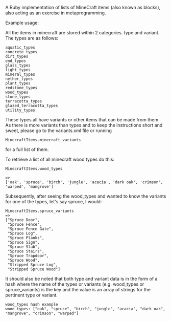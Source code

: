 A Ruby implementation of lists of MineCraft items (also known as blocks), also acting as an exercise in metaprogramming.

Example usage:

All the items in minecraft are stored within 2 categories.
type and variant.
The types are as follows:
```
aquatic_types
concrete_types
dirt_types
end_types
glass_types
light_types
mineral_types
nether_types
plant_types
redstone_types
wood_types
stone_types
terracotta_types
glazed_terracotta_types
utility_types
```
These types all have variants or other items that can be made from them.
As there is more variants than types and to keep the instructions short and sweet, please go to the variants.xml file or running
```
MinecraftItems.minecraft_variants
```
for a full list of them.

To retrieve a list of all minecraft wood types do this:

```
MinecraftItems.wood_types

=> 
['oak', 'spruce', 'birch', 'jungle', 'acacia', 'dark oak', 'crimson', 'warped', 'mangrove']
```

Subsequently, after seeing the wood_types and wanted to know the variants for one of the types, let's say spruce, I would:
```
MinecraftItems.spruce_variants
=>
["Spruce Door",
 "Spruce Fence",
 "Spruce Fence Gate",
 "Spruce Log",
 "Spruce Planks",
 "Spruce Sign",
 "Spruce Slab",
 "Spruce Stairs",
 "Spruce Trapdoor",
 "Spruce Wood",
 "Stripped Spruce Log",
 "Stripped Spruce Wood"]
 ```
 It should also be noted that both type and variant data is in the form of a hash where the name of the types or variants (e.g. wood_types or spruce_variants) is the key and the value is an array of strings for the pertinent type or variant.
 ```
 wood_types hash example
 wood_types: ["oak", "spruce", "birch", "jungle", "acacia", "dark oak", "mangrove", "crimson", "warped"]
```